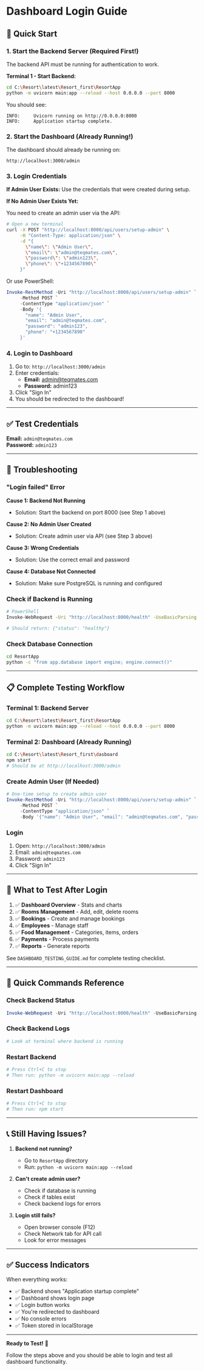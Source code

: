 # Dashboard Login Guide

## 🚀 Quick Start

### 1. Start the Backend Server (Required First!)

The backend API must be running for authentication to work.

**Terminal 1 - Start Backend:**
```bash
cd C:\Resort\latest\Resort_first\ResortApp
python -m uvicorn main:app --reload --host 0.0.0.0 --port 8000
```

You should see:
```
INFO:     Uvicorn running on http://0.0.0.0:8000
INFO:     Application startup complete.
```

### 2. Start the Dashboard (Already Running!)

The dashboard should already be running on:
```
http://localhost:3000/admin
```

### 3. Login Credentials

**If Admin User Exists:**
Use the credentials that were created during setup.

**If No Admin User Exists Yet:**

You need to create an admin user via the API:

```bash
# Open a new terminal
curl -X POST "http://localhost:8000/api/users/setup-admin" \
     -H "Content-Type: application/json" \
     -d "{
       \"name\": \"Admin User\",
       \"email\": \"admin@teqmates.com\",
       \"password\": \"admin123\",
       \"phone\": \"+1234567890\"
     }"
```

Or use PowerShell:
```powershell
Invoke-RestMethod -Uri "http://localhost:8000/api/users/setup-admin" `
     -Method POST `
     -ContentType "application/json" `
     -Body '{
       "name": "Admin User",
       "email": "admin@teqmates.com",
       "password": "admin123",
       "phone": "+1234567890"
     }'
```

### 4. Login to Dashboard

1. Go to: `http://localhost:3000/admin`
2. Enter credentials:
   - **Email:** admin@teqmates.com
   - **Password:** admin123
3. Click "Sign In"
4. You should be redirected to the dashboard!

---

## ✅ Test Credentials

**Email:** `admin@teqmates.com`  
**Password:** `admin123`

---

## 🐛 Troubleshooting

### "Login failed" Error

**Cause 1: Backend Not Running**
- Solution: Start the backend on port 8000 (see Step 1 above)

**Cause 2: No Admin User Created**
- Solution: Create admin user via API (see Step 3 above)

**Cause 3: Wrong Credentials**
- Solution: Use the correct email and password

**Cause 4: Database Not Connected**
- Solution: Make sure PostgreSQL is running and configured

### Check if Backend is Running

```bash
# PowerShell
Invoke-WebRequest -Uri "http://localhost:8000/health" -UseBasicParsing

# Should return: {"status": "healthy"}
```

### Check Database Connection

```bash
cd ResortApp
python -c "from app.database import engine; engine.connect()"
```

---

## 📋 Complete Testing Workflow

### Terminal 1: Backend Server
```bash
cd C:\Resort\latest\Resort_first\ResortApp
python -m uvicorn main:app --reload --host 0.0.0.0 --port 8000
```

### Terminal 2: Dashboard (Already Running)
```bash
cd C:\Resort\latest\Resort_first\dasboard
npm start
# Should be at http://localhost:3000/admin
```

### Create Admin User (If Needed)
```powershell
# One-time setup to create admin user
Invoke-RestMethod -Uri "http://localhost:8000/api/users/setup-admin" `
     -Method POST `
     -ContentType "application/json" `
     -Body '{"name": "Admin User", "email": "admin@teqmates.com", "password": "admin123", "phone": "+1234567890"}'
```

### Login
1. Open: `http://localhost:3000/admin`
2. Email: `admin@teqmates.com`
3. Password: `admin123`
4. Click "Sign In"

---

## 🎯 What to Test After Login

1. ✅ **Dashboard Overview** - Stats and charts
2. ✅ **Rooms Management** - Add, edit, delete rooms
3. ✅ **Bookings** - Create and manage bookings
4. ✅ **Employees** - Manage staff
5. ✅ **Food Management** - Categories, items, orders
6. ✅ **Payments** - Process payments
7. ✅ **Reports** - Generate reports

See `DASHBOARD_TESTING_GUIDE.md` for complete testing checklist.

---

## 🔧 Quick Commands Reference

### Check Backend Status
```powershell
Invoke-WebRequest -Uri "http://localhost:8000/health" -UseBasicParsing
```

### Check Backend Logs
```bash
# Look at terminal where backend is running
```

### Restart Backend
```bash
# Press Ctrl+C to stop
# Then run: python -m uvicorn main:app --reload
```

### Restart Dashboard
```bash
# Press Ctrl+C to stop
# Then run: npm start
```

---

## 📞 Still Having Issues?

1. **Backend not running?**
   - Go to `ResortApp` directory
   - Run: `python -m uvicorn main:app --reload`

2. **Can't create admin user?**
   - Check if database is running
   - Check if tables exist
   - Check backend logs for errors

3. **Login still fails?**
   - Open browser console (F12)
   - Check Network tab for API call
   - Look for error messages

---

## ✅ Success Indicators

When everything works:
- ✅ Backend shows "Application startup complete"
- ✅ Dashboard shows login page
- ✅ Login button works
- ✅ You're redirected to dashboard
- ✅ No console errors
- ✅ Token stored in localStorage

---

**Ready to Test!** 🎉

Follow the steps above and you should be able to login and test all dashboard functionality.

